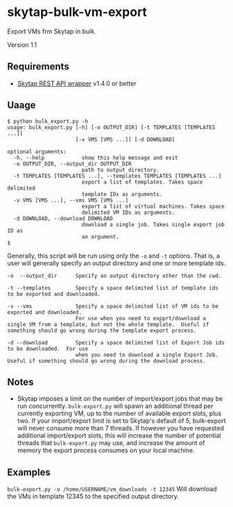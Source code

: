 # skytap-bulk-vm-export

Export VMs frm Skytap in bulk.

Version 1.1

## Requirements

- [Skytap REST API wrapper](http://skytap.readthedocs.io/en/latest/) v1.4.0 or better

## Uaage

    $ python bulk_export.py -h
    usage: bulk_export.py [-h] [-o OUTPUT_DIR] [-t TEMPLATES [TEMPLATES ...]]
                          [-v VMS [VMS ...]] [-d DOWNLOAD]

    optional arguments:
      -h, --help            show this help message and exit
      -o OUTPUT_DIR, --output_dir OUTPUT_DIR
                            path to output directory.
      -t TEMPLATES [TEMPLATES ...], --templates TEMPLATES [TEMPLATES ...]
                            export a list of templates. Takes space delimited
                            template IDs as arguments.
      -v VMS [VMS ...], --vms VMS [VMS ...]
                            export a list of virtual machines. Takes space
                            delimited VM IDs as arguments.
      -d DOWNLOAD, --download DOWNLOAD
                            download a single job. Takes single export job ID as
                            an argument.
    $

Generally, this script will be run using only the `-o` and `-t` options.  That is, a user will generally specify an output directory and one or more template ids.

    -o  --output_dir      Specify an output directory other than the cwd.

    -t --templates        Specify a space delimited list of template ids to be exported and downloaded.

    -v --vms              Specify a space delimited list of VM ids to be exported and downloaded.
                          For use when you need to expprt/download a single VM from a template, but not the whole template.  Useful if something should go wrong during the template export process.

    -d --download         Specify a space delimited list of Export Job ids to be downloaded.  For use
                          when you need to download a single Export Job.  Useful if something should go wrong during the download process.



## Notes

- Skytap imposes a limit on the number of import/export jobs that may be run concurrently.  `bulk-export.py` will spawn an additional thread per currently exporting VM, up to the number of available export slots, plus two.  If your import/export limit is set to Skytap's default of 5, bulk-export will never consume more than 7 threads.  If however you have requested additional import/export slots, this will increase the number of potential threads that `bulk-export.py` may use, and increase the amount of memory the export process consumes on your local machine.

## Examples

`bulk-export.py -o /home/USERNAME/vm_downloads -t 12345`  Will download the VMs in template 12345 to the specified output directory.
